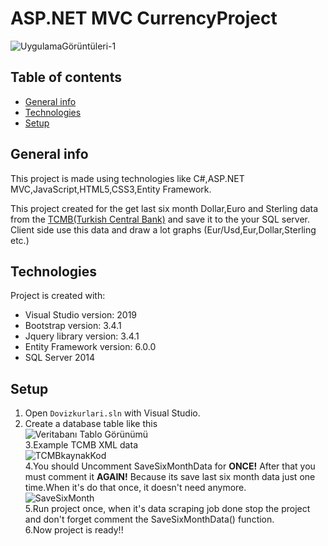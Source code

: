 # ASP.NET MVC CurrencyProject

![UygulamaGörüntüleri-1](https://user-images.githubusercontent.com/43846788/140274168-bc7936ab-c676-4aa1-a5f1-717fd499f6f7.png)

## Table of contents
* [General info](#general-info)
* [Technologies](#technologies)
* [Setup](#setup)

## General info
This project is made using technologies like C#,ASP.NET MVC,JavaScript,HTML5,CSS3,Entity Framework.
 
This project created for the get last six month Dollar,Euro and Sterling data from the [TCMB(Turkish Central Bank)](https://www.tcmb.gov.tr/kurlar/today.xml) and save it to the your SQL server. Client side use this data and draw a lot graphs (Eur/Usd,Eur,Dollar,Sterling etc.)
	
## Technologies
Project is created with:
* Visual Studio version: 2019
* Bootstrap version: 3.4.1
* Jquery library version: 3.4.1
* Entity Framework version: 6.0.0
* SQL Server 2014
	
## Setup

1. Open `Dovizkurlari.sln` with Visual Studio. <br/>
2. Create a database table like this <br/>
![Veritabanı Tablo Görünümü](https://user-images.githubusercontent.com/43846788/140271661-62428775-2566-481d-ba66-8f62c9e51989.png) <br/>
3.Example TCMB XML data <br/>
![TCMBkaynakKod](https://user-images.githubusercontent.com/43846788/140272171-3d70b3f2-26d8-4e26-8e12-ffce63278cd5.png) <br/>
4.You should  Uncomment SaveSixMonthData for <strong>ONCE!</strong> After that you must comment it <strong>AGAIN!</strong>
Because its save last six month data just one time.When it's do that once, it doesn't need anymore. <br/>
![SaveSixMonth](https://user-images.githubusercontent.com/43846788/140272637-36db5e81-3afb-49f2-acbf-0e6ac9e112e1.png) <br/>
5.Run project once, when it's data scraping job done stop the project and don't forget comment the SaveSixMonthData() function. <br/>
6.Now project is ready!! <br/>
